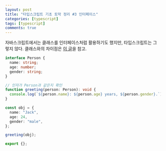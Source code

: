 ```yaml
---
layout: post
title: "타입스크립트 기초 토막 정리 #3 인터페이스"
categories: [typescript]
tags: [typescript]
comments: true
---
```


자바스크립트에서는 클래스를 인터페이스처럼 활용하기도 했지만, 타입스크립트는 그렇지 않다. 클래스와의 차이점은 [이 글](/posts/2020-12-20-typescript-class/)을 참고.

```ts
interface Person {
  name: string;
  age: number;
  gender: string;
}

// 인자가 Person과 같은지 확인
function greeting(person: Person): void {
  console.log(`${person.name}: ${person.age} years, ${person.gender}.`);
}

const obj = {
  name: "Jack",
  age: 24,
  gender: "male",
};

greeting(obj);

export {};
```
